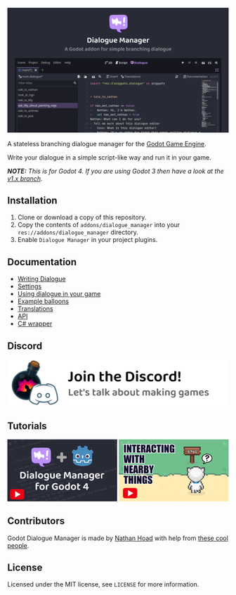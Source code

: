 ![Dialogue Manager for Godot](docs/hero.png)

A stateless branching dialogue manager for the [Godot Game Engine](https://godotengine.org/).

Write your dialogue in a simple script-like way and run it in your game.

_**NOTE:** This is for Godot 4. If you are using Godot 3 then have a look at the [v1.x branch](https://github.com/nathanhoad/godot_dialogue_manager/tree/v1.x)._

## Installation

1. Clone or download a copy of this repository.
2. Copy the contents of `addons/dialogue_manager` into your `res://addons/dialogue_manager` directory.
3. Enable `Dialogue Manager` in your project plugins.

## Documentation

- [Writing Dialogue](docs/Writing_Dialogue.md)
- [Settings](docs/Settings.md)
- [Using dialogue in your game](docs/Using_Dialogue.md)
- [Example balloons](docs/Example_Balloons.md)
- [Translations](docs/Translations.md)
- [API](docs/API.md)
- [C# wrapper](docs/CSharp.md)

## Discord

[![Join the Discord](docs/discord.svg)](https://discord.gg/zwBVQdJchX)

## Tutorials

[![Dialogue Manager for Godot 4](docs/tutorial.png)](https://youtu.be/DL79aS-dT7E)
[![Interacting with nearby things](docs/interaction-tutorial.png)](https://youtu.be/-rytm4o1ndE)

## Contributors

Godot Dialogue Manager is made by [Nathan Hoad](https://nathanhoad.net) with help from [these cool people](https://github.com/nathanhoad/godot_dialogue_manager/graphs/contributors).

## License

Licensed under the MIT license, see `LICENSE` for more information.
